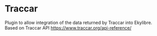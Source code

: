 # Traccar

Plugin to allow integration of the data returned by Traccar into Ekylibre.
Based on Traccar API https://www.traccar.org/api-reference/
